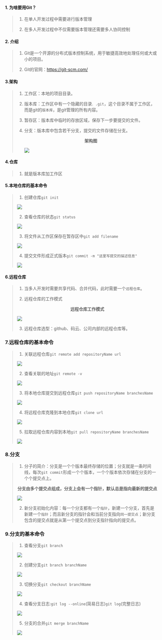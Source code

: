 #### 1. 为啥要用Git？

> 1. 在单人开发过程中需要进行版本管理
>
> 2. 在多人开发过程中不仅需要版本管理还需要多人协同控制

#### 2. 介绍 

> 1. Git是一个开源的分布式版本控制系统，用于敏捷高效地处理任何或大或小的项目。
>
> 2. Git的官网：https://git-scm.com/

#### 3.架构

> 1. 工作区：本地的项目目录。
>
> 2. 版本库：工作区中有一个隐藏的目录.` .git`，这个目录不属于工作区，而是git的`版本库`，是git管理的所有内容。
>
> 3. 暂存区：版本库中临时的存放区域，保存下一步要提交的文件。
>
> 4. 分支：版本库中包含若干分支，提交的文件存储在分支。
>
>    <center><b>架构图</b></center>
>
>    ![](https://gitee.com/chen_zhilin2324/image/raw/master/img/image-20201108150321634.png)
>
>    

#### 4.仓库

>1. 就是版本库加工作区

#### 5.本地仓库的基本命令

>1. 创建仓库`git init`
>
>   ![](https://gitee.com/chen_zhilin2324/image/raw/master/img/image-20201108150902817.png)
>
>2. 查看仓库的状态`git status`
>
>   ![](https://gitee.com/chen_zhilin2324/image/raw/master/img/image-20201108151429018.png)
>
>3. 将文件从工作区保存在暂存区中`git add filename `
>
>   ![](https://gitee.com/chen_zhilin2324/image/raw/master/img/image-20201108151833754.png)
>
> 4. 提交文件形成正式版本`git commit -m "这里写提交的描述信息"`
>
>   ![](https://gitee.com/chen_zhilin2324/image/raw/master/img/image-20201108152232204.png)
>

#### 6.远程仓库

>1. 当多人开发时需要共享代码、合并代码，此时需要一个`远程仓库`。
>
>2. 远程仓库的工作模式
>
>   <center><b>远程仓库工作模式</b></center>
>
>   ![](https://gitee.com/chen_zhilin2324/image/raw/master/img/image-20201108153422044.png)
>
>3. 远程仓库选型：github、码云、公司内部的远程仓库等。

### 7.远程仓库的基本命令

>1. 关联远程仓库`git remote add repositoryName url `
>
>   ![](https://gitee.com/chen_zhilin2324/image/raw/master/img/image-20201108155203030.png)
>
> 2. 查看关联的地址`git remote -v`
>
>   ![](https://gitee.com/chen_zhilin2324/image/raw/master/img/image-20201108155404834.png)
>
>3. 将本地仓库提交到远程仓库`git push repositoryName branchesName `
>
>   ![](https://gitee.com/chen_zhilin2324/image/raw/master/img/image-20201108160408101.png)
>
> 4. 将远程仓库克隆到本地仓库`git clone url`
>
>   ![](https://gitee.com/chen_zhilin2324/image/raw/master/img/image-20201108160847442.png)
>
>5. 拉取远程仓库内容到本地`git pull repositoryName branchesName ` 
>
>   ![](https://gitee.com/chen_zhilin2324/image/raw/master/img/image-20201108161647764.png)

### 8.分支

>1. 分子的简介：分支是一个个版本最终存储的位置；分支就是一条时间线，每次`git commit`形成一个个版本，一个个版本依次存储在分支的一个个提交点上。
>
>   <center><b>分支由多个提交点组成，分支上会有一个指针，默认总是指向最新的提交点</b></center>
>
>   ![](https://gitee.com/chen_zhilin2324/image/raw/master/img/20201114110334.png)
>
>2. 新分支初始化内容：每一个分支都有一个`指针`，新建一个分支，首先是新建一个`指针`；而且新分支的指针会和当前分支指向`同一提交点`；新分支包含的提交点就是从第一个提交点到分支指针指向的提交点。

### 9.分支的基本命令

>1. 查看分支`git branch`
>
>   ![](https://gitee.com/chen_zhilin2324/image/raw/master/img/20201114110950.png)
>
>2. 创建分支`git branch branchName`
>
>   ![](https://gitee.com/chen_zhilin2324/image/raw/master/img/20201114111215.png)
>
>3. 切换分支`git checkout branchName `
>
>   ![](https://gitee.com/chen_zhilin2324/image/raw/master/img/20201114111537.png)
>
>4. 查看分支日志:`git log --online`(简易日志)`git log`(完整日志)
>
>   ![](https://gitee.com/chen_zhilin2324/image/raw/master/img/20201114112745.png)
>
>5. 分支的合并`git merge branchName `
>
>   ![](https://gitee.com/chen_zhilin2324/image/raw/master/img/20201114113430.png)

